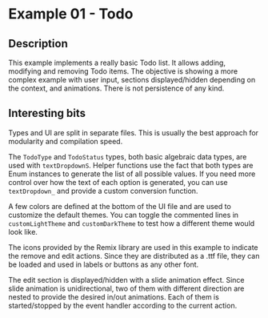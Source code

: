 # Example 01 - Todo

## Description

This example implements a really basic Todo list. It allows adding, modifying
and removing Todo items. The objective is showing a more complex example with
user input, sections displayed/hidden depending on the context, and animations.
There is not persistence of any kind.

## Interesting bits

Types and UI are split in separate files. This is usually the best approach for
modularity and compilation speed.

The `TodoType` and `TodoStatus` types, both basic algebraic data types, are used
with `textDropdownS`. Helper functions use the fact that both types are Enum
instances to generate the list of all possible values. If you need more control
over how the text of each option is generated, you can use `textDropdown_` and
provide a custom conversion function.

A few colors are defined at the bottom of the UI file and are used to customize
the default themes. You can toggle the commented lines in `customLightTheme` and
`customDarkTheme` to test how a different theme would look like.

The icons provided by the Remix library are used in this example to indicate the
remove and edit actions. Since they are distributed as a .ttf file, they can be
loaded and used in labels or buttons as any other font.

The edit section is displayed/hidden with a slide animation effect. Since slide
animation is unidirectional, two of them with different direction are nested to
provide the desired in/out animations. Each of them is started/stopped by the
event handler according to the current action.
